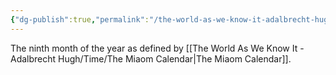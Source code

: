 ```yaml
---
{"dg-publish":true,"permalink":"/the-world-as-we-know-it-adalbrecht-hugh/time/months/pantheonix/"}
---
```


The ninth month of the year as defined by [[The World As We Know It - Adalbrecht Hugh/Time/The Miaom Calendar\|The Miaom Calendar]].